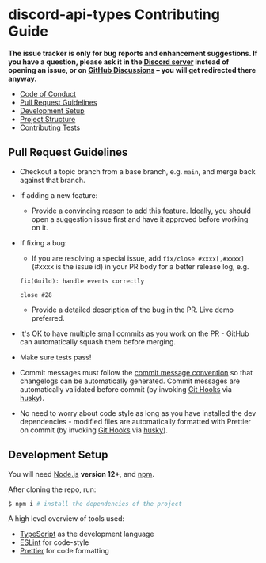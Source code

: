 # discord-api-types Contributing Guide

**The issue tracker is only for bug reports and enhancement suggestions. If you have a question, please ask it in the [Discord server](https://discord.gg/djs) instead of opening an issue, or on [GitHub Discussions](https://github.com/discordjs/discord-api-types/discussions) – you will get redirected there anyway.**

-   [Code of Conduct](https://github.com/discordjs/discord-api-types/blob/main/.github/CODE_OF_CONDUCT.md)
-   [Pull Request Guidelines](#pull-request-guidelines)
-   [Development Setup](#development-setup)
-   [Project Structure](#project-structure)
-   [Contributing Tests](#contributing-tests)

## Pull Request Guidelines

-   Checkout a topic branch from a base branch, e.g. `main`, and merge back against that branch.

-   If adding a new feature:

    -   Provide a convincing reason to add this feature. Ideally, you should open a suggestion issue first and have it approved before working on it.

-   If fixing a bug:

    -   If you are resolving a special issue, add `fix/close #xxxx[,#xxxx]` (#xxxx is the issue id) in your PR body for a better release log, e.g.

    ```
    fix(Guild): handle events correctly

    close #28
    ```

    -   Provide a detailed description of the bug in the PR. Live demo preferred.

-   It's OK to have multiple small commits as you work on the PR - GitHub can automatically squash them before merging.

-   Make sure tests pass!

-   Commit messages must follow the [commit message convention](./COMMIT_CONVENTION.md) so that changelogs can be automatically generated. Commit messages are automatically validated before commit (by invoking [Git Hooks](https://git-scm.com/docs/githooks) via [husky](https://github.com/typicode/husky)).

-   No need to worry about code style as long as you have installed the dev dependencies - modified files are automatically formatted with Prettier on commit (by invoking [Git Hooks](https://git-scm.com/docs/githooks) via [husky](https://github.com/typicode/husky)).

## Development Setup

You will need [Node.js](http://nodejs.org) **version 12+**, and [npm](https://www.npmjs.com/).

After cloning the repo, run:

```bash
$ npm i # install the dependencies of the project
```

A high level overview of tools used:

-   [TypeScript](https://www.typescriptlang.org/) as the development language
-   [ESLint](https://eslint.org/) for code-style
-   [Prettier](https://prettier.io/) for code formatting
